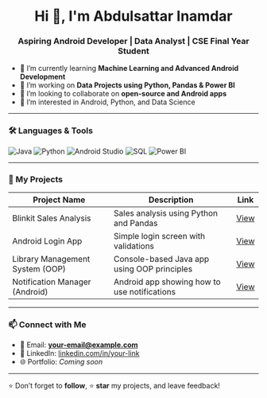 <h1 align="center">Hi 👋, I'm Abdulsattar Inamdar</h1>
<h3 align="center">Aspiring Android Developer | Data Analyst | CSE Final Year Student</h3>

- 🌱 I’m currently learning **Machine Learning and Advanced Android Development**
- 💼 I’m working on **Data Projects using Python, Pandas & Power BI**
- 👯 I’m looking to collaborate on **open-source and Android apps**
- 🧠 I’m interested in Android, Python, and Data Science

---

### 🛠️ Languages & Tools
![Java](https://img.shields.io/badge/-Java-007396?logo=java&logoColor=white&style=for-the-badge)
![Python](https://img.shields.io/badge/-Python-3776AB?logo=python&logoColor=white&style=for-the-badge)
![Android Studio](https://img.shields.io/badge/-Android%20Studio-3DDC84?logo=android-studio&logoColor=white&style=for-the-badge)
![SQL](https://img.shields.io/badge/-SQL-4479A1?logo=postgresql&logoColor=white&style=for-the-badge)
![Power BI](https://img.shields.io/badge/-Power%20BI-F2C811?logo=powerbi&logoColor=black&style=for-the-badge)

---

### 📂 My Projects

| Project Name                        | Description                                  | Link                                   |
| ---------------------------------- | -------------------------------------------- | -------------------------------------- |
| Blinkit Sales Analysis             | Sales analysis using Python and Pandas       | [View](https://github.com/sattar15/blinkit-analysis) |
| Android Login App                  | Simple login screen with validations         | [View](https://github.com/sattar15/android-login-app) |
| Library Management System (OOP)   | Console-based Java app using OOP principles  | [View](https://github.com/sattar15/library-management) |
| Notification Manager (Android)    | Android app showing how to use notifications | [View](https://github.com/sattar15/notification-demo) |

---

### 📫 Connect with Me
- 📧 Email: **your-email@example.com**
- 💼 LinkedIn: [linkedin.com/in/your-link](https://linkedin.com)
- 🌐 Portfolio: _Coming soon_

---

⭐️ Don’t forget to **follow**, ⭐️ **star** my projects, and leave feedback!
